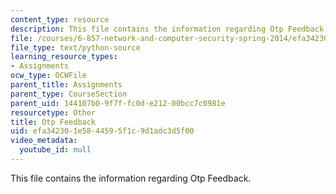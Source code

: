 ```yaml
---
content_type: resource
description: This file contains the information regarding Otp Feedback.
file: /courses/6-857-network-and-computer-security-spring-2014/efa342301e5844595f1c9d1adc3d5f00_otp-feedback.py
file_type: text/python-source
learning_resource_types:
- Assignments
ocw_type: OCWFile
parent_title: Assignments
parent_type: CourseSection
parent_uid: 144107b0-9f7f-fc0d-e212-00bcc7c0981e
resourcetype: Other
title: Otp Feedback
uid: efa34230-1e58-4459-5f1c-9d1adc3d5f00
video_metadata:
  youtube_id: null
---
```

This file contains the information regarding Otp Feedback.